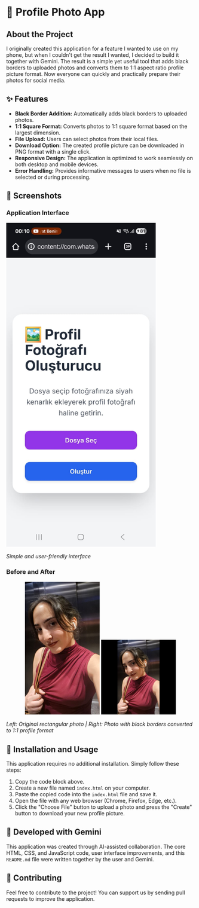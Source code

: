 # 📸 Profile Photo App

## About the Project

I originally created this application for a feature I wanted to use on my phone, but when I couldn't get the result I wanted, I decided to build it together with Gemini. The result is a simple yet useful tool that adds black borders to uploaded photos and converts them to 1:1 aspect ratio profile picture format. Now everyone can quickly and practically prepare their photos for social media.

## ✨ Features

* **Black Border Addition:** Automatically adds black borders to uploaded photos.
* **1:1 Square Format:** Converts photos to 1:1 square format based on the largest dimension.
* **File Upload:** Users can select photos from their local files.
* **Download Option:** The created profile picture can be downloaded in PNG format with a single click.
* **Responsive Design:** The application is optimized to work seamlessly on both desktop and mobile devices.
* **Error Handling:** Provides informative messages to users when no file is selected or during processing.

## 📱 Screenshots

### Application Interface
<img src="screenshots/UI.jpeg" alt="Application Screenshot" width="400">

*Simple and user-friendly interface*

### Before and After
<div align="center">
<img src="screenshots/old.jpeg" alt="Original Photo" width="200">
<img src="screenshots/new.png" alt="Processed Photo" width="200">
</div>

*Left: Original rectangular photo | Right: Photo with black borders converted to 1:1 profile format*

## 🚀 Installation and Usage

This application requires no additional installation. Simply follow these steps:

1. Copy the code block above.
2. Create a new file named `index.html` on your computer.
3. Paste the copied code into the `index.html` file and save it.
4. Open the file with any web browser (Chrome, Firefox, Edge, etc.).
5. Click the "Choose File" button to upload a photo and press the "Create" button to download your new profile picture.

## 🤖 Developed with Gemini

This application was created through AI-assisted collaboration. The core HTML, CSS, and JavaScript code, user interface improvements, and this `README.md` file were written together by the user and Gemini.

## 🤝 Contributing

Feel free to contribute to the project! You can support us by sending pull requests to improve the application.
